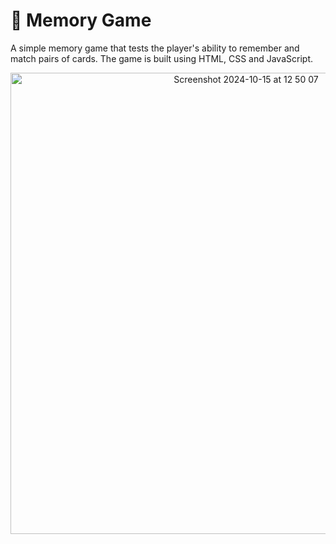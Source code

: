 # 🧩 Memory Game

A simple memory game that tests the player's ability to remember and match pairs of cards. The game is built using HTML, CSS and JavaScript.

<p align="center">
  <img width="738" alt="Screenshot 2024-10-15 at 12 50 07" src="https://github.com/user-attachments/assets/2b5683fb-5e72-487a-b00a-a89b7b149618">
</p>
